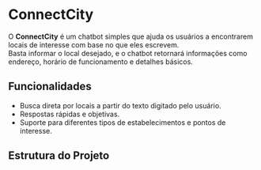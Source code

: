 # ConnectCity

O **ConnectCity** é um chatbot simples que ajuda os usuários a encontrarem locais de interesse com base no que eles escrevem.  
Basta informar o local desejado, e o chatbot retornará informações como endereço, horário de funcionamento e detalhes básicos.

## Funcionalidades
- Busca direta por locais a partir do texto digitado pelo usuário.
- Respostas rápidas e objetivas.
- Suporte para diferentes tipos de estabelecimentos e pontos de interesse.

## Estrutura do Projeto
